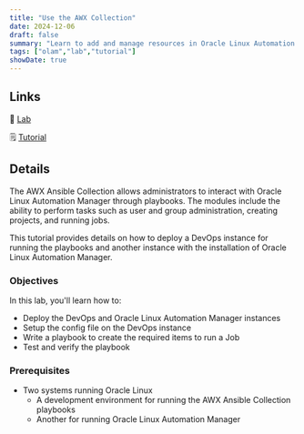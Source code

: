 ```yaml
---
title: "Use the AWX Collection"
date: 2024-12-06
draft: false
summary: "Learn to add and manage resources in Oracle Linux Automation Manager using a playbook."
tags: ["olam","lab","tutorial"]
showDate: true
---
```


## Links

:crescent_moon: [Lab](https://luna.oracle.com/lab/4f6fa421-09ef-448b-a0c2-5d7563146179)

:spiral_notepad: [Tutorial](https://docs.oracle.com/en/learn/olam-awx-collection)

## Details

The AWX Ansible Collection allows administrators to interact with Oracle Linux Automation Manager through playbooks. The modules include the ability to perform tasks such as user and group administration, creating projects, and running jobs.

This tutorial provides details on how to deploy a DevOps instance for running the playbooks and another instance with the installation of Oracle Linux Automation Manager.

### Objectives

In this lab, you'll learn how to:

- Deploy the DevOps and Oracle Linux Automation Manager instances
- Setup the config file on the DevOps instance
- Write a playbook to create the required items to run a Job
- Test and verify the playbook

### Prerequisites

- Two systems running Oracle Linux
  - A development environment for running the AWX Ansible Collection playbooks
  - Another for running Oracle Linux Automation Manager
